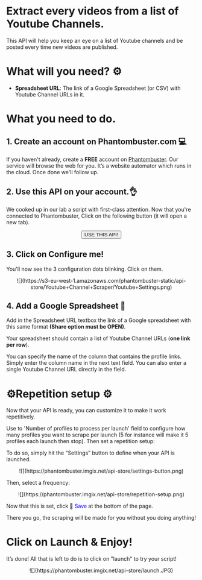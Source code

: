 # Extract every videos from a list of Youtube Channels.

This API will help you keep an eye on a list of Youtube channels and be posted every time new videos are published.

# What will you need? ⚙️ 

- **Spreadsheet URL**: The link of a Google Spreadsheet (or CSV) with Youtube Channel URLs in it.

# What you need to do.
## 1. Create an account on Phantombuster.com 💻
If you haven't already, create a **FREE** account on [Phantombuster](https://phantombuster.com/register). Our service will browse the web for you. It’s a website automator which runs in the cloud. Once done we'll follow up.

## 2. Use this API on your account.👌
We cooked up in our lab a script with first-class attention.
Now that you're connected to Phantombuster, Click on the following button (it will open a new tab).

<center><button type="button" class="btn btn-warning callToAction" onclick="useThisApi()">USE THIS API!</button></center>


## 3. Click on Configure me!
You'll now see the 3 configuration dots blinking. Click on them.

<center>![](https://s3-eu-west-1.amazonaws.com/phantombuster-static/api-store/Youtube+Channel+Scraper/Youtube+Settings.png)</center>


## 4. Add a Google Spreadsheet 📑

Add in the Spreadsheet URL textbox the link of a Google spreadsheet with this same format **(Share option must be OPEN)**.

Your spreadsheet should contain a list of Youtube Channel URLs (**one link per row**).

You can specify the name of the column that contains the profile links. Simply enter the column name in the next text field.
You can also enter a single Youtube Channel URL directly in the field.

# ⚙️️Repetition setup ⚙️

Now that your API is ready, you can customize it to make it work repetitively.

Use to 'Number of profiles to process per launch' field to configure how many profiles you want to scrape per launch (5 for instance will make it 5 profiles each launch then stop). Then set a repetition setup:

To do so, simply hit the “Settings” button to define when your API is launched.

<center>![](https://phantombuster.imgix.net/api-store/settings-button.png)</center>

Then, select a frequency:

<center>![](https://phantombuster.imgix.net/api-store/repetition-setup.png)</center>

Now that this is set, click 💾 <span style="color:blue">Save</span> at the bottom of the page.

There you go, the scraping will be made for you without you doing anything!


# Click on Launch & Enjoy!
It’s done! All that is left to do is to click on "launch" to try your script!

<center>![](https://phantombuster.imgix.net/api-store/launch.JPG)</center>